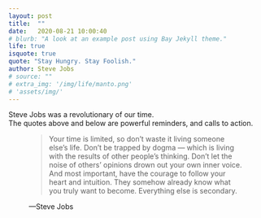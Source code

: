 ```yaml
---
layout: post
title:  ""
date:   2020-08-21 10:00:40
# blurb: "A look at an example post using Bay Jekyll theme."
life: true
isquote: true
quote: "Stay Hungry. Stay Foolish."
author: Steve Jobs
# source: ""
# extra_img: '/img/life/manto.png'
# 'assets/img/'
---
```


Steve Jobs was a revolutionary of our time. 
<br>
The quotes above and below are powerful reminders, and calls to action.

<figure>
    <blockquote>
        <p>Your time is limited, so don’t waste it living someone else’s life. Don’t be trapped by dogma — which is living with the results of other people’s thinking. Don’t let the noise of others’ opinions drown out your own inner voice. And most important, have the courage to follow your heart and intuition. They somehow already know what you truly want to become. Everything else is secondary.</p>
    </blockquote>
    <figcaption>—Steve Jobs</figcaption>
</figure>
